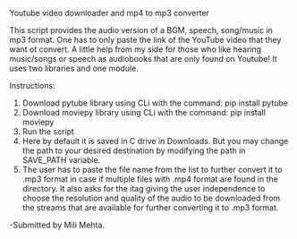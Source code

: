 Youtube video downloader and mp4 to mp3 converter

This script provides the audio version of a BGM, speech, song/music in mp3 format. One has to only paste the link of the YouTube video
that they want ot convert. A little help from my side for those who like hearing music/songs or speech as audiobooks that are only found
on Youtube! It uses two libraries and one module. 

Instructions:
1) Download pytube library using CLi with the command: pip install pytube 
2) Download moviepy library using CLi with the command: pip install moviepy 
3) Run the script 
4) Here by default it is saved in C drive in Downloads. But you may change the path to your desired destination by modifying the
   path in SAVE_PATH variable.
5) The user has to paste the file name from the list to further convert it to .mp3 format in case if multiple files with .mp4 format
   are found in the directory. It also asks for the itag giving the user independence to choose the resolution and quality of the
   audio to be downloaded from the streams that are available for further converting it to .mp3 format. 

-Submitted by Mili Mehta.